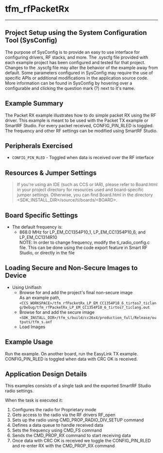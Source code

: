 # tfm_rfPacketRx

---

Project Setup using the System Configuration Tool (SysConfig)
-------------------------
The purpose of SysConfig is to provide an easy to use interface for configuring
drivers, RF stacks, and more. The .syscfg file provided with each example
project has been configured and tested for that project. Changes to the .syscfg
file may alter the behavior of the example away from default. Some parameters
configured in SysConfig may require the use of specific APIs or additional
modifications in the application source code. More information can be found in
SysConfig by hovering over a configurable and clicking the question mark (?)
next to it's name.

Example Summary
---------------
The Packet RX example illustrates how to do simple packet RX using the
RF driver. This example is meant to be used with the Packet TX example or
SmartRF Studio. For every packet received, CONFIG_PIN_RLED is toggled.
The frequency and other RF settings can be modified using SmartRF Studio.

Peripherals Exercised
---------------------
* `CONFIG_PIN_RLED` - Toggled when data is received over the RF interface

Resources & Jumper Settings
---------------------------
> If you're using an IDE (such as CCS or IAR), please refer to Board.html in your project
directory for resources used and board-specific jumper settings. Otherwise, you can find
Board.html in the directory &lt;SDK_INSTALL_DIR&gt;/source/ti/boards/&lt;BOARD&gt;.

Board Specific Settings
-----------------------
* The default frequency is:
    - 868.0 MHz for LP_EM_CC1354P10_1, LP_EM_CC1354P10_6, and LP_EM_CC1314R10  
NOTE: In order to change frequency, modify the ti_radio_config.c file. This can be
done using the code export feature in Smart RF Studio, or directly in the file

Loading Secure and Non-Secure Images to Device
------------------------
* Using Uniflash
    * Browse for and add the project's final non-secure image  
        As an example path, ```<CCS_WORKSPACE>/tfm_rfPacketRx_LP_EM_CC1354P10_6_tirtos7_ticlang/Debug/tfm_rfPacketRx_LP_EM_CC1354P10_6_tirtos7_ticlang.out```
    * Browse for and add the secure image ```<SDK_INSTALL_DIR>/tfm_s/build/cc26x4/production_full/Release/outputs/tfm_s.axf```
    * Load Images

Example Usage
-------------
Run the example. On another board, run the EasyLink TX example.
CONFIG_PIN_RLED is toggled when data with CRC OK is received.

Application Design Details
--------------------------
This examples consists of a single task and the exported SmartRF Studio radio
settings.

When the task is executed it:

1. Configures the radio for Proprietary mode
2. Gets access to the radio via the RF drivers RF_open
3. Sets up the radio using CMD_PROP_RADIO_DIV_SETUP command
4. Defines a data queue to handle received data
5. Sets the frequency using CMD_FS command
6. Sends the CMD_PROP_RX command to start receiving data
7. Once data with CRC OK is received we toggle the
   CONFIG_PIN_RLED and re-enter RX with the CMD_PROP_RX command
